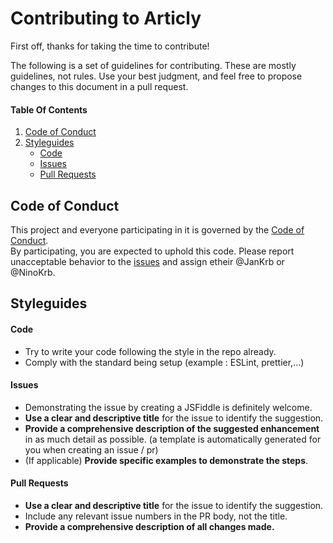 Contributing to Articly
======================

First off, thanks for taking the time to contribute!

The following is a set of guidelines for contributing. These are mostly guidelines, not rules. Use your best judgment, and feel free to propose changes to this document in a pull request.

#### Table Of Contents

1. [Code of Conduct](#code-of-conduct)
1. [Styleguides](#styleguides)
  	+ [Code](#code)
  	+ [Issues](#issues)
  	+ [Pull Requests](#pull-requests)


## Code of Conduct

This project and everyone participating in it is governed by the [Code of Conduct](CODE_OF_CONDUCT.md).   
By participating, you are expected to uphold this code. Please report unacceptable behavior to the [issues](https://github.com/KrbDevelopment/Articly-Documentation/issues) and assign etheir @JanKrb or @NinoKrb.

## Styleguides

#### Code

* Try to write your code following the style in the repo already.
* Comply with the standard being setup (example : ESLint, prettier,...)

#### Issues

* Demonstrating the issue by creating a JSFiddle is definitely welcome. 
* **Use a clear and descriptive title** for the issue to identify the suggestion.
* **Provide a comprehensive description of the suggested enhancement** in as much detail as possible. (a template is automatically generated for you when creating an issue / pr)
* (If applicable) **Provide specific examples to demonstrate the steps**.

#### Pull Requests

* **Use a clear and descriptive title** for the issue to identify the suggestion.
* Include any relevant issue numbers in the PR body, not the title.
* **Provide a comprehensive description of all changes made.**
